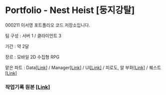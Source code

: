 # Portfolio - Nest Heist [둥지강탈]
000211 이서영 포트폴리오 코드 저장소입니다.

팀 구성 : 서버 1 / 클라이언트 3

기간 : 약 2달

장르 : 모바일 2D 수집형 RPG

맡은 파트 : Data[[Link]](https://sandylee-00.notion.site/10de6068c74380ab921fe33e3807d0af?v=125e6068c7438098b558000c86d574e5) / Manager[[Link]](https://sandylee-00.notion.site/10de6068c74380ab921fe33e3807d0af?v=125e6068c74380b5a6f3000cdb52ebcb) / UI[[Link]](https://sandylee-00.notion.site/10de6068c74380ab921fe33e3807d0af?v=125e6068c7438056a8b9000c1735ccbb) / 피로도, 알 부화[[Link]](https://sandylee-00.notion.site/10de6068c74380ab921fe33e3807d0af?v=125e6068c7438042a26d000ca8ce83a2) / 퀘스트[[Link]](https://sandylee-00.notion.site/10de6068c74380ab921fe33e3807d0af?v=125e6068c74380af879c000cd4e4ee8b)

### 작업기록 원본 [[Link]](https://sandylee-00.notion.site/NestHeist-4055bb53e22c49968b1699a733b7f8f2?pvs=4)
